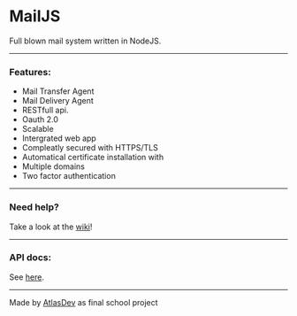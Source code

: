 # MailJS
Full blown mail system written in NodeJS.

---
### Features:
* Mail Transfer Agent
* Mail Delivery Agent
* RESTfull api.
* Oauth 2.0
* Scalable
* Intergrated web app
* Compleatly secured with HTTPS/TLS
* Automatical certificate installation with 
* Multiple domains
* Two factor authentication

---
### Need help?
Take a look at the [wiki](https://github.com/AtlasDev/MailJS/wiki)!

---
### API docs:
See [here](https://www.atlasdev.nl/docs/mailjs).

---
Made by [AtlasDev](https://www.atlasdev.nl) as final school project
